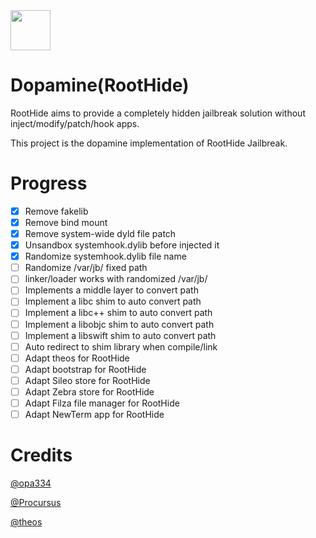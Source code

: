 <img src="https://github.com/opa334/Dopamine/assets/52459150/ed04dd3e-d879-456d-9aa3-d4ed44819c7e" width="64" />

# Dopamine(RootHide)

RootHide aims to provide a completely hidden jailbreak solution without inject/modify/patch/hook apps.

This project is the dopamine implementation of RootHide Jailbreak.

# Progress

- [x]  Remove fakelib
- [x]  Remove bind mount
- [x]  Remove system-wide dyld file patch
- [x]  Unsandbox systemhook.dylib before injected it
- [x]  Randomize systemhook.dylib file name
- [ ]  Randomize /var/jb/ fixed path
- [ ]  linker/loader works with randomized /var/jb/
- [ ]  Implements a middle layer to convert path
- [ ]  Implement a libc shim to auto convert path
- [ ]  Implement a libc++ shim to auto convert path
- [ ]  Implement a libobjc shim to auto convert path
- [ ]  Implement a libswift shim to auto convert path
- [ ]  Auto redirect to shim library when compile/link
- [ ]  Adapt theos for RootHide
- [ ]  Adapt bootstrap for RootHide
- [ ]  Adapt Sileo store for RootHide
- [ ]  Adapt Zebra store for RootHide
- [ ]  Adapt Filza file manager for RootHide
- [ ]  Adapt NewTerm app for RootHide

# Credits

[@opa334](https://github.com/opa334/)

[@Procursus](https://github.com/ProcursusTeam/Procursus)

[@theos](https://github.com/theos/theos)
